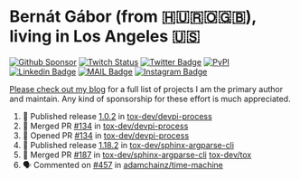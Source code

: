 # Bernát Gábor (from 🇭🇺🇷🇴🇬🇧), living in Los Angeles 🇺🇸

[![Github Sponsor](https://img.shields.io/static/v1?label=Sponsor&message=%E2%9D%A4&logo=GitHub&link=https://github.com/sponsors/gaborbernat&style=flat-square)](https://github.com/sponsors/gaborbernat)
[![Twitch Status](https://img.shields.io/twitch/status/gaborbernat?style=flat-square)](https://www.twitch.tv/gaborbernat)
[![Twitter Badge](https://img.shields.io/badge/-@gjbernat-1ca0f1?style=flat-square&labelColor=1ca0f1&logo=twitter&logoColor=white&link=https://twitter.com/gjbernat)](https://twitter.com/gjbernat)
[![PyPI](https://img.shields.io/badge/-gaborbernat-0073b7?style=flat-square&logo=Python&logoColor=white&link=https://pypi.org/user/gaborbernat/)](https://pypi.org/user/gaborbernat/)
[![Linkedin Badge](https://img.shields.io/badge/-gaborbernat-blue?style=flat-square&logo=Linkedin&logoColor=white&link=https://www.linkedin.com/in/gaborbernat/)](https://www.linkedin.com/in/gaborbernat/)
[![MAIL Badge](https://img.shields.io/badge/-gaborjbernat@gmail.com-c14438?style=flat-square&logo=Gmail&logoColor=white&link=mailto:gaborjbernat@gmail.com)](mailto:gaborjbernat@gmail.com)
[![Instagram Badge](https://img.shields.io/badge/-@gabor__bernat-845EC2?style=flat-square&labelColor=white&logo=Instagram&link=https://instagram.com/gabor_bernat/)](https://instagram.com/gabor_bernat)

[Please check out my blog](https://bernat.tech/about/) for a full list of projects I am the primary author and maintain.
Any kind of sponsorship for these effort is much appreciated.

<!--START_SECTION:activity-->

1. 🚀 Published release [1.0.2](https://github.com/tox-dev/devpi-process/releases/tag/1.0.2) in [tox-dev/devpi-process](https://github.com/tox-dev/devpi-process)
2. 🎉 Merged PR [#134](https://github.com/tox-dev/devpi-process/pull/134) in [tox-dev/devpi-process](https://github.com/tox-dev/devpi-process)
3. 💪 Opened PR [#134](https://github.com/tox-dev/devpi-process/pull/134) in [tox-dev/devpi-process](https://github.com/tox-dev/devpi-process)
4. 🚀 Published release [1.18.2](https://github.com/tox-dev/sphinx-argparse-cli/releases/tag/1.18.2) in [tox-dev/sphinx-argparse-cli](https://github.com/tox-dev/sphinx-argparse-cli)
5. 🎉 Merged PR [#187](https://github.com/tox-dev/sphinx-argparse-cli/pull/187) in [tox-dev/sphinx-argparse-cli](https://github.com/tox-dev/sphinx-argparse-cli)
   [tox-dev/tox](https://github.com/tox-dev/tox)
5. 🗣 Commented on [#457](https://github.com/adamchainz/time-machine/pull/457#issuecomment-2197730644) in
[adamchainz/time-machine](https://github.com/adamchainz/time-machine)
<!--END_SECTION:activity-->
